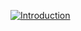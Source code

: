 [![Introduction]([assets/Introduction.png](https://github.com/codingjonas009/assets2/blob/main/introduction.png?raw=true))]([assets/Introduction.png](https://github.com/codingjonas009/assets2/blob/main/introduction.png?raw=true))
